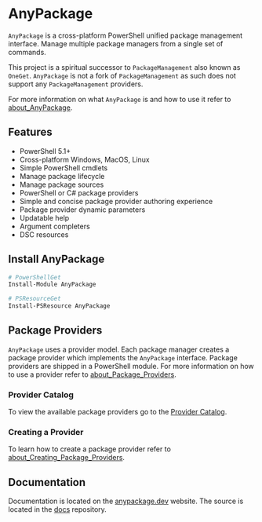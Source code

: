 # AnyPackage

`AnyPackage` is a cross-platform PowerShell unified package management interface.
Manage multiple package managers from a single set of commands.

This project is a spiritual successor to `PackageManagement` also known as `OneGet`.
`AnyPackage` is not a fork of `PackageManagement` as such does not support any `PackageManagement` providers.

For more information on what `AnyPackage` is and how to use it refer to [about_AnyPackage](https://anypackage.dev/docs/reference/about_AnyPackage).

## Features

- PowerShell 5.1+
- Cross-platform Windows, MacOS, Linux
- Simple PowerShell cmdlets
- Manage package lifecycle
- Manage package sources
- PowerShell or C# package providers
- Simple and concise package provider authoring experience
- Package provider dynamic parameters
- Updatable help
- Argument completers
- DSC resources

## Install AnyPackage

```powershell
# PowerShellGet
Install-Module AnyPackage

# PSResourceGet
Install-PSResource AnyPackage

```

## Package Providers

`AnyPackage` uses a provider model.
Each package manager creates a package provider which implements the `AnyPackage` interface.
Package providers are shipped in a PowerShell module. For more information on how to use a provider refer to [about_Package_Providers](https://anypackage.dev/docs/reference/about_Package_Providers).

### Provider Catalog

To view the available package providers go to the [Provider Catalog](https://anypackage.dev/docs/provider-catalog).

### Creating a Provider

To learn how to create a package provider refer to [about_Creating_Package_Providers](https://anypackage.dev/docs/reference/about_Creating_Package_Providers).

## Documentation

Documentation is located on the [anypackage.dev](https://anypackage.dev) website.
The source is located in the [docs](https://github.com/anypackage/docs) repository.
